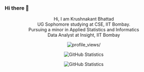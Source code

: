 ### Hi there 👋

<p align="center"> Hi, I am Krushnakant Bhattad 
    <br> UG Sophomore studying at CSE, IIT Bombay. 
    <br> Pursuing a minor in Applied Statistics and Informatics
    <br> Data Analyst at Insight, IIT Bombay 
</p>

<p align="center">
  <img src="https://komarev.com/ghpvc/?username=the-krushnakant" alt=profile_views/>
</p>

<p align="center">
  <img alt="GitHub Statistics" src="https://github-readme-stats.vercel.app/api?username=the-krushnakant&count_private=true&show_icons=true&theme=dark">
</p>

<p align="center">
  <img alt="GitHub Statistics" src="https://github-readme-stats.vercel.app/api/top-langs/?username=the-krushnakant&layout=compact">
</p>


<!--
**the-krushnakant/the-krushnakant** is a ✨ _special_ ✨ repository because its `README.md` (this file) appears on your GitHub profile.

Here are some ideas to get you started:

- 🔭 I’m currently working on ...
- 🌱 I’m currently learning ...
- 👯 I’m looking to collaborate on ...
- 🤔 I’m looking for help with ...
- 💬 Ask me about ...
- 📫 How to reach me: ...
- 😄 Pronouns: ...
- ⚡ Fun fact: ...
-->
